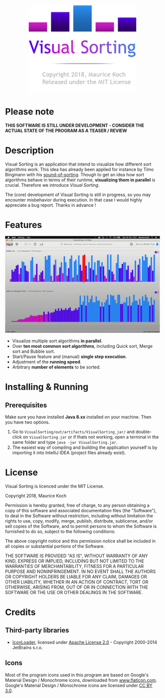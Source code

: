 <p align="center">
  <img width="350" src="logo.png">
</p>

# Please note

**THIS SOFTWARE IS STILL UNDER DEVELOPMENT - CONSIDER THE ACTUAL STATE OF THE PROGRAM AS A TEASER / REVIEW**

# Description

Visual Sorting is an application that intend to visualize how different
sort algorithms work. This idea has already been applied for instance by Timo Bingmann
with his [sound-of-sorting](https://github.com/bingmann/sound-of-sorting). Though
to get an idea how sort algorithms behave in terms of their runtime,
**visualizing them in parallel** is crucial. Therefore we introduce *Visual Sorting*.

The (core) development of Visual Sorting is still in progress, so you may encounter misbehavior
during execution. In that case I would highly appreciate a bug report. Thanks in advance !

# Features

![visual-sorting-teaser.gif](visual-sorting-teaser.gif)

* Visualize multiple sort algorithms **in parallel**.
* Over **ten most common sort algorithms**, including Quick sort, Merge sort and Bubble sort.
* Start/Pause feature and (manual) **single step execution**.
* Adjustment of the **running speed**.
* Arbitrary **number of elements** to be sorted.

# Installing & Running

## Prerequisites

Make sure you have installed **Java 8.xx** installed on your machine. Then you have two options.

1. Go to `VisualSorting/out/artifacts/VisualSorting_jar/` and double-click on `VisualSorting.jar`
or if thats not working, open a terminal in the same folder and type `java -jar VisualSorting.jar`.
2. The easiest way of compiling and building the application yourself is by importing
it into IntelliJ IDEA (project files already exist).

# License

Visual Sorting is licenced under the MIT License.

Copyright 2018, Maurice Koch

Permission is hereby granted, free of charge, to any person obtaining a copy of this software and associated documentation files (the "Software"), to deal in the Software without restriction, including without limitation the rights to use, copy, modify, merge, publish, distribute, sublicense, and/or sell copies of the Software, and to permit persons to whom the Software is furnished to do so, subject to the following conditions:

The above copyright notice and this permission notice shall be included in all copies or substantial portions of the Software.

THE SOFTWARE IS PROVIDED "AS IS", WITHOUT WARRANTY OF ANY KIND, EXPRESS OR IMPLIED, INCLUDING BUT NOT LIMITED TO THE WARRANTIES OF MERCHANTABILITY, FITNESS FOR A PARTICULAR PURPOSE AND NONINFRINGEMENT. IN NO EVENT SHALL THE AUTHORS OR COPYRIGHT HOLDERS BE LIABLE FOR ANY CLAIM, DAMAGES OR OTHER LIABILITY, WHETHER IN AN ACTION OF CONTRACT, TORT OR OTHERWISE, ARISING FROM, OUT OF OR IN CONNECTION WITH THE SOFTWARE OR THE USE OR OTHER DEALINGS IN THE SOFTWARE.

# Credits

## Third-party libraries

* [IconLoader](https://github.com/bulenkov/iconloader), licensed under [Apache License 2.0](https://www.apache.org/licenses/LICENSE-2.0) - Copyright 2000-2014 JetBrains s.r.o.

## Icons

Most of the program icons used in this program are based
on Google's Material Design / Monochrome icons, downloaded from www.flaticon.com.
Google's Material Design / Monochrome icons are licensed under [CC BY 3.0](https://creativecommons.org/licenses/by/3.0/).

